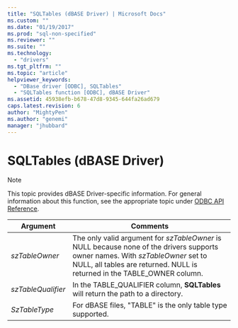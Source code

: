 ```yaml
---
title: "SQLTables (dBASE Driver) | Microsoft Docs"
ms.custom: ""
ms.date: "01/19/2017"
ms.prod: "sql-non-specified"
ms.reviewer: ""
ms.suite: ""
ms.technology: 
  - "drivers"
ms.tgt_pltfrm: ""
ms.topic: "article"
helpviewer_keywords: 
  - "DBase driver [ODBC], SQLTables"
  - "SQLTables function [ODBC], dBASE Driver"
ms.assetid: 45938efb-b678-47d8-9345-644fa26ad679
caps.latest.revision: 6
author: "MightyPen"
ms.author: "genemi"
manager: "jhubbard"
---
```

# SQLTables (dBASE Driver)
> [!NOTE]  
>  This topic provides dBASE Driver-specific information. For general information about this function, see the appropriate topic under [ODBC API Reference](../../odbc/reference/syntax/odbc-api-reference.md).  
  
|Argument|Comments|  
|--------------|--------------|  
|*szTableOwner*|The only valid argument for *szTableOwner* is NULL because none of the drivers supports owner names. With *szTableOwner* set to NULL, all tables are returned. NULL is returned in the TABLE_OWNER column.|  
|*szTableQualifier*|In the TABLE_QUALIFIER column, **SQLTables** will return the path to a directory.|  
|*SzTableType*|For dBASE files, "TABLE" is the only table type supported.|